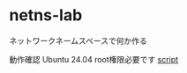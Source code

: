 # netns-lab

ネットワークネームスペースで何か作る

動作確認 Ubuntu 24.04
root権限必要です
[script](
https://github.com/tomato-tom/netns-lab/tree/main/script
)


